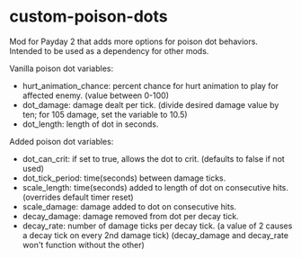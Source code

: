 # custom-poison-dots

Mod for Payday 2 that adds more options for poison dot behaviors. Intended to be used as a dependency for other mods.

Vanilla poison dot variables:
  
  - hurt_animation_chance: percent chance for hurt animation to play for affected enemy. (value between 0-100)
  - dot_damage: damage dealt per tick. (divide desired damage value by ten; for 105 damage, set the variable to 10.5)
  - dot_length: length of dot in seconds.

Added poison dot variables:
  
  - dot_can_crit: if set to true, allows the dot to crit. (defaults to false if not used)
  - dot_tick_period: time(seconds) between damage ticks.
  - scale_length: time(seconds) added to length of dot on consecutive hits. (overrides default timer reset)
  - scale_damage: damage added to dot on consecutive hits.
  - decay_damage: damage removed from dot per decay tick.
  - decay_rate: number of damage ticks per decay tick. (a value of 2 causes a decay tick on every 2nd damage tick)
      (decay_damage and decay_rate won't function without the other)
